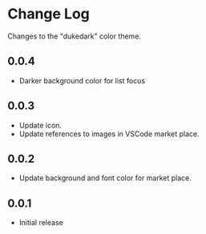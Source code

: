 # Change Log
Changes to the "dukedark" color theme.

## 0.0.4
 - Darker background color for list focus

## 0.0.3
- Update icon.
- Update references to images in VSCode market place.

## 0.0.2
- Update background and font color for market place.

## 0.0.1
- Initial release
